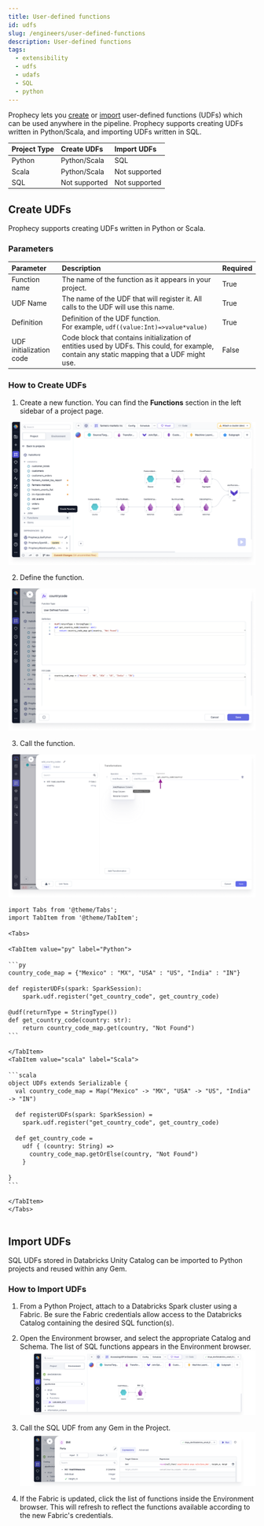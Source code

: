 ```yaml
---
title: User-defined functions
id: udfs
slug: /engineers/user-defined-functions
description: User-defined functions
tags:
  - extensibility
  - udfs
  - udafs
  - SQL
  - python
---
```


Prophecy lets you [create](#create-udfs) or [import](#import-udfs) user-defined functions (UDFs) which can be used anywhere in the pipeline. Prophecy supports creating UDFs written in Python/Scala, and importing UDFs written in SQL.

| Project Type | Create UDFs   | Import UDFs   |
| :----------- | :------------ | :------------ |
| Python       | Python/Scala  | SQL           |
| Scala        | Python/Scala  | Not supported |
| SQL          | Not supported | Not supported |

## Create UDFs

Prophecy supports creating UDFs written in Python or Scala.

### Parameters

| Parameter               | Description                                                                                                                                 | Required |
| :---------------------- | :------------------------------------------------------------------------------------------------------------------------------------------ | :------- |
| Function name           | The name of the function as it appears in your project.                                                                                     | True     |
| UDF Name                | The name of the UDF that will register it. All calls to the UDF will use this name.                                                         | True     |
| Definition              | Definition of the UDF function. <br/> For example, `udf((value:Int)=>value*value)`                                                          | True     |
| UDF initialization code | Code block that contains initialization of entities used by UDFs. This could, for example, contain any static mapping that a UDF might use. | False    |

### How to Create UDFs

1. Create a new function. You can find the **Functions** section in the left sidebar of a project page.

![Add a function to the pipeline](img/add-function.png)

2. Define the function.

![Define the function](img/define-function.png)

3. Call the function.

![Call the function](img/call-function.png)

````mdx-code-block
import Tabs from '@theme/Tabs';
import TabItem from '@theme/TabItem';

<Tabs>

<TabItem value="py" label="Python">

```py
country_code_map = {"Mexico" : "MX", "USA" : "US", "India" : "IN"}

def registerUDFs(spark: SparkSession):
    spark.udf.register("get_country_code", get_country_code)

@udf(returnType = StringType())
def get_country_code(country: str):
    return country_code_map.get(country, "Not Found")
```

</TabItem>
<TabItem value="scala" label="Scala">

```scala
object UDFs extends Serializable {
  val country_code_map = Map("Mexico" -> "MX", "USA" -> "US", "India" -> "IN")

  def registerUDFs(spark: SparkSession) =
    spark.udf.register("get_country_code", get_country_code)

  def get_country_code =
    udf { (country: String) =>
      country_code_map.getOrElse(country, "Not Found")
    }

}
```

</TabItem>
</Tabs>


````

## Import UDFs

SQL UDFs stored in Databricks Unity Catalog can be imported to Python projects and reused within any Gem.

### How to Import UDFs

1. From a Python Project, attach to a Databricks Spark cluster using a Fabric. Be sure the Fabric credentials allow access to the Databricks Catalog containing the desired SQL function(s).

2. Open the Environment browser, and select the appropriate Catalog and Schema. The list of SQL functions appears in the Environment browser.
   ![img](./img/sql-udf.png)

3. Call the SQL UDF from any Gem in the Project.
   ![img](./img/sql-call-function.png)

4. If the Fabric is updated, click the list of functions inside the Environment browser. This will refresh to reflect the functions available according to the new Fabric's credentials.

